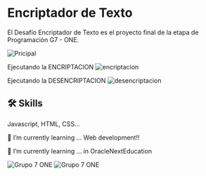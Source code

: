 # Encriptador de Texto

El Desafío Encriptador de Texto es el proyecto final de la etapa de Programación G7 - ONE.

![Pricipal](https://github.com/user-attachments/assets/a11f6f6c-0943-4860-881e-c11d8c2284b3)

Ejecutando la ENCRIPTACION
![encriptacion](https://github.com/user-attachments/assets/1b8cb9d0-7553-43ef-b82b-21facb4a27bc)

Ejecutando la DESENCRIPTACION
![desencriptacion](https://github.com/user-attachments/assets/c0b06515-5153-4a52-8f7a-c90cd287c597)

## 🛠 Skills
Javascript, HTML, CSS...

🌱 I’m currently learning ... Web development!!

🌱 I’m currently learning ... in OracleNextEducation

![Grupo 7 ONE](https://cdn2.gnarususercontent.com.br/1/1221562/b6256fa6-5fde-4cdd-a4a3-d33ebc90bb6c.png)
![Grupo 7 ONE](https://app.aluracursos.com/assets/images/logos/logo-aluraespanhol.svg)

<!--
**SolisPDev/SolisPDev** is a ✨ _special_ ✨ repository because its `README.md` (this file) appears on your GitHub profile.

Here are some ideas to get you started:

- 🔭 I’m currently working on ...
- 
- 👯 I’m looking to collaborate on ...
- 🤔 I’m looking for help with ...
- 💬 Ask me about ...
- 📫 How to reach me: ...
- 😄 Pronouns: ...
- ⚡ Fun fact: ...
-->
